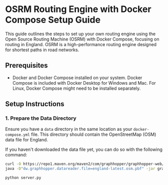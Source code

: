# OSRM Routing Engine with Docker Compose Setup Guide

This guide outlines the steps to set up your own routing engine using the Open Source Routing Machine (OSRM) with Docker Compose, focusing on routing in England. OSRM is a high-performance routing engine designed for shortest paths in road networks.

## Prerequisites

-   Docker and Docker Compose installed on your system. Docker Compose is included with Docker Desktop for Windows and Mac. For Linux, Docker Compose might need to be installed separately.

## Setup Instructions

### 1. Prepare the Data Directory

Ensure you have a `data` directory in the same location as your `docker-compose.yml` file. This directory should contain the OpenStreetMap (OSM) data file for England.

If you haven't downloaded the data file yet, you can do so with the following command:

```bash
curl -O https://repo1.maven.org/maven2/com/graphhopper/graphhopper-web/8.0/graphhopper-web-8.0.jar -O https://raw.githubusercontent.com/graphhopper/graphhopper/8.x/config-example.yml -O http://download.geofabrik.de/europe/great-britain/england-latest.osm.pbf
java -D"dw.graphhopper.datareader.file=england-latest.osm.pbf" -jar graphhopper*.jar server config-example.yml
```

```bash
python server.py
```
